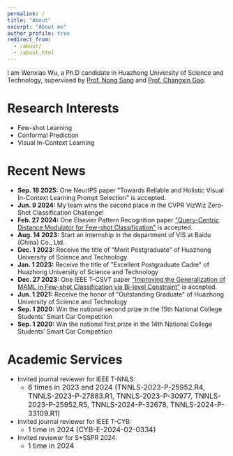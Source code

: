 ```yaml
---
permalink: /
title: "About"
excerpt: "About me"
author_profile: true
redirect_from: 
  - /about/
  - /about.html
---
```


I am Wenxiao Wu, a Ph.D candidate in Huazhong University of Science and Technology, supervised by [Prof. Nong Sang](https://scholar.google.com/citations?user=ky_ZowEAAAAJ&hl=en) and [Prof. Changxin Gao](https://scholar.google.com/citations?user=4tku-lwAAAAJ&hl=en).

Research Interests
======
- Few-shot Learning
- Conformal Prediction
- Visual In-Context Learning

Recent News
======
- **Sep. 18 2025:** One NeurIPS paper "Towards Reliable and Holistic Visual In-Context Learning Prompt Selection" is accepted.
- **Jun. 9 2024:** My team wins the second place in the CVPR VizWiz Zero-Shot Classification Challenge!
- **Feb. 27 2024:** One Elsevier Pattern Recognition paper ["Query-Centric Distance Modulator for Few-shot Classification"](https://www.sciencedirect.com/science/article/abs/pii/S0031320324001316) is accepted.
- **Aug. 14 2023:** Start an internship in the department of VIS at Baidu (China) Co., Ltd.
- **Dec. 1 2023:** Receive the title of "Merit Postgraduate" of Huazhong University of Science and Technology
- **Jan. 1 2023:** Receive the title of "Excellent Postgraduate Cadre" of Huazhong University of Science and Technology
- **Dec. 27 2023:** One IEEE T-CSVT paper ["Improving the Generalization of MAML in Few-shot Classification via Bi-level Constraint"](https://ieeexplore.ieee.org/abstract/document/9999670) is accepted.
- **Jun. 1 2021:** Receive the honor of "Outstanding Graduate" of Huazhong University of Science and Technology
- **Sep. 1 2020:** Win the national second prize in the 15th National College Students’ Smart Car Competition
- **Sep. 1 2020:** Win the national first prize in the 14th National College Students’ Smart Car Competition

Academic Services
======
- Invited journal reviewer for IEEE T-NNLS:
  - <font size=3>6 times in 2023 and 2024 (TNNLS-2023-P-25952.R4, TNNLS-2023-P-27883.R1, TNNLS-2023-P-30977, TNNLS-2023-P-25952.R5, TNNLS-2024-P-32678, TNNLS-2024-P-33109.R1)</font>
- Invited journal reviewer for IEEE T-CYB:
  - <font size=3>1 time in 2024 (CYB-E-2024-02-0334)</font>
- Invited reviewer for S+SSPR 2024:
  - <font size=3>1 time in 2024</font>

